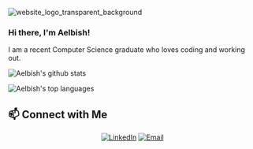![website_logo_transparent_background](https://user-images.githubusercontent.com/49761123/127601268-c075cc91-3f01-4de0-9f4c-64563ecec4e5.png)

### Hi there, I'm Aelbish!
I am a recent Computer Science graduate who loves coding and working out.<br>

![Aelbish's github stats](https://github-readme-stats.vercel.app/api?username=Aelbish&show_icons=true&theme=dark)

![Aelbish's top languages](https://github-readme-stats.vercel.app/api/top-langs/?username=Aelbish&show_icons=true&theme=dark)

## 📫 Connect with Me
<p align="center">
<!-- <a href="https://www.adityavsingh.com/"><img alt="Website" src="https://img.shields.io/badge/Website-www.adityavsingh.com-blue?style=flat-square&logo=google-chrome"></a> -->
<a href="https://www.linkedin.com/in/aelbish/"><img alt="LinkedIn" src="https://img.shields.io/badge/LinkedIn-Aditya%20Vikram%20Singh-blue?style=flat-square&logo=linkedin"></a>
<a href="mailto:aelbish@gmail.com"><img alt="Email" src="https://img.shields.io/badge/Email-avsingh@umass.edu-blue?style=flat-square&logo=gmail"></a>
</p>
